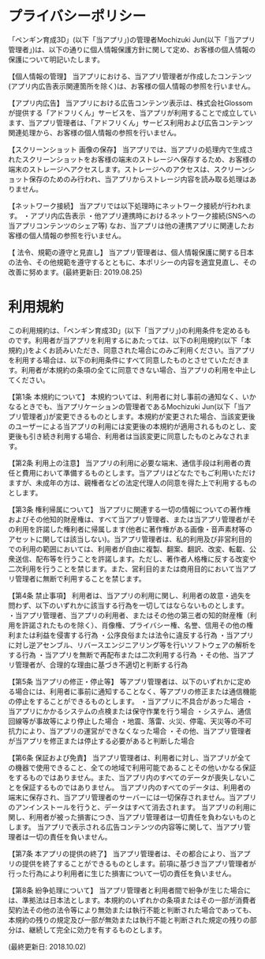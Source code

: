 # プライバシーポリシー
「ペンギン育成3D」(以下「当アプリ」)の管理者Mochizuki Jun(以下「当アプリ管理者」)は、以下の通りに個人情報保護方針に関して定め、お客様の個人情報の保護について明記いたします。

【個人情報の管理】
当アプリにおける、当アプリ管理者が作成したコンテンツ(アプリ内広告表示関連箇所を除く)は、お客様の個人情報の参照を行いません。

【アプリ内広告】
当アプリにおける広告コンテンツ表示は、株式会社Glossomが提供する「アドフリくん」サービスを、当アプリが利用することで成立しています、当アプリ管理者は、「アドフリくん」サービス利用および広告コンテンツ関連処理から、お客様の個人情報の参照を行いません。

【スクリーンショット 画像の保存】
当アプリでは、当アプリの処理内で生成されたスクリーンショットをお客様の端末のストレージへ保存するため、お客様の端末のストレージへアクセスします。ストレージへのアクセスは、スクリーンショット保存のためのみ行われ、当アプリからストレージ内容を読み取る処理はありません。

【ネットワーク接続】
当アプリでは以下処理時にネットワーク接続が行われます。
・アプリ内広告表示
・他アプリ連携時におけるネットワーク接続(SNSへの当アプリコンテンツのシェア等)
なお、当アプリは他の連携アプリに関連したお客様の個人情報の参照を行いません。

【 法令、規範の遵守と見直し】
当アプリ管理者は、個人情報保護に関する日本の法令、その他規範を遵守するとともに、本ポリシーの内容を適宜見直し、その改善に努めます。(最終更新日: 2019.08.25)

# 利用規約
この利用規約は、「ペンギン育成3D」(以下「当アプリ」)の利用条件を定めるものです。利用者が当アプリを利用するにあたっては、以下の利用規約(以下「本規約」)をよくお読みいただき、同意された場合にのみご利用ください。当アプリを利用する場合は、以下の利用条件にすべて同意したものとさせていただきます。利用者が本規約の条項の全てに同意できない場合、当アプリの利用を中止してください。

【第1条 本規約について】
本規約ついては、利用者に対し事前の通知なく、いかなるときでも、当アプリケーションの管理者であるMochizuki Jun(以下「当アプリ管理者」)が変更できるものとします。本規約が変更された場合、当該変更後のユーザーによる当アプリの利用には変更後の本規約が適用されるものとし、変更後も引き続き利用する場合、利用者は当該変更に同意したものとみなされます。

【第2条 利用上の注意】
当アプリの利用に必要な端末、通信手段は利用者の責任と費用において準備するものとします。当アプリはどなたでもご利用いただけますが、未成年の方は、親権者などの法定代理人の同意を得た上で利用するものとします。

【第3条 権利帰属について】
当アプリに関連する一切の情報についての著作権およびその他知的財産権は、すべて当アプリ管理者、または当アプリ管理者がその利用を許諾した権利者に帰属します(他者に著作権がある画像・音声素材等のアセットに関しては該当しない)。当アプリ管理者は、私的利用及び非営利目的での利用の範囲においては、利用者が自由に複製、翻案、翻訳、改変、転載、公衆送信、配布等を行うことを許諾します。ただし、著作者人格権に反する改変や二次利用を行うことを禁じます。また、営利目的または商用目的において当アプリ管理者に無断で利用することを禁じます。

【第4条 禁止事項】
利用者は、当アプリの利用に関し、利用者の故意・過失を問わず、以下のいずれかに該当する行為を一切してはならないものとします。
・当アプリ管理者、当アプリの利用者、またはその他の第三者の知的財産権（利用を許諾されたものを除く）、肖像権、プライバシー権、名誉、信用その他の権利または利益を侵害する行為
・公序良俗または法令に違反する行為
・当アプリに対し逆アセンブル、リバースエンジニアリング等を行いソフトウェアの解析をする行為
・当アプリを無断で再配布または二次利用する行為
・その他、当アプリ管理者が、合理的な理由に基づき不適切と判断する行為

【第5条 当アプリの修正・停止等】
等アプリ管理者は、以下のいずれかに定める場合には、利用者に事前に通知することなく、等アプリの修正または通信機能の停止をすることができるものとします。
・当アプリに不具合があった場合
・当アプリにかかるシステムの点検または保守作業を行う場合
・システム、通信回線等が事故等により停止した場合
・地震、落雷、火災、停電、天災等の不可抗力により、当アプリの運営ができなくなった場合
・その他、当アプリ管理者が当アプリを修正または停止する必要があると判断した場合

【第6条 保証および免責】
当アプリ管理者は、利用者に対し、当アプリが全ての機器で使用できること、全ての地域で利用可能であることその他いかなる保証をするものではありません。また、当アプリ内のすべてのデータが喪失しないことを保証するものではありません。
当アプリ内のすべてのデータは、利用者の端末に保存され、当アプリ管理者のサーバーには一切保存されません。当アプリのアンインストールを行うと、データはすべて消去されます。
当アプリの利用に関し、利用者が被った損害につき、当アプリ管理者は一切責任を負わないものとします。
当アプリで表示される広告コンテンツの内容等に関して、当アプリ管理者は一切の責任を負いません。

【第7条 本アプリの提供の終了】
当アプリ管理者は、その都合により、当アプリの提供を終了することができるものとします。前項に基づき当アプリ管理者が行った行為により利用者に生じた損害について一切の責任を負いません。

【第8条 紛争処理について】
当アプリ管理者と利用者間で紛争が生じた場合には、準拠法は日本法とします。本規約のいずれかの条項またはその一部が消費者契約法その他の法令等により無効または執行不能と判断された場合であっても、本規約の残りの規定及び一部が無効または執行不能と判断された規定の残りの部分は、継続して完全に効力を有するものとします。

(最終更新日: 2018.10.02)

